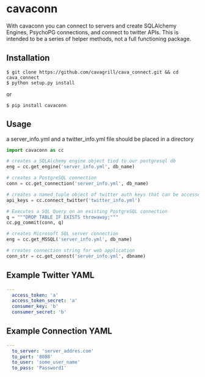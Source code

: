 # cavaconn
With cavaconn you can connect to servers and create SQLAlchemy Engines, PsychoPG connections, and connect to twitter APIs.
This is intended to be a series of helper methods, not a full functioning package.

## Installation

```
$ git clone https://github.com/cavagrill/cava_connect.git && cd cava_connect
$ python setup.py install
```

or

```
$ pip install cavaconn
```

## Usage
a server_info.yml and a twitter_info.yml file should be placed in a directory

```python
import cavaconn as cc

# creates a SQLAlchemy engine object tied to our postgresql db
eng = cc.get_engine('server_info.yml', db_name)

# creates a PostgreSQL connection
conn = cc.get_connection('server_info.yml', db_name)

# creates a named_tuple object of twitter auth keys that can be accessed like api_keys.access_token
api_keys = cc.connect_twitter('twitter_info.yml')

# Executes a SQL Query on an existing PostgreSQL connection
q = """DROP TABLE IF EXISTS throwaway;"""
cc.pg_commit(conn, q)

# creates Microsoft SQL server connection
eng = cc.get_MSSQL('server_info.yml', db_name)

# creates connection string for web application
conn_str = cc.get_connst('server_info.yml', dbname)
```

## Example Twitter YAML

```yaml
---
  access_token: 'a'
  access_token_secret: 'a'
  consumer_key: 'b'
  consumer_secret: 'b'
```

## Example Connection YAML

```yaml
---
  to_server: 'server_addres.com'
  to_port: '8088'
  to_user: 'some_user_name'
  to_pass: 'Password1'
```


